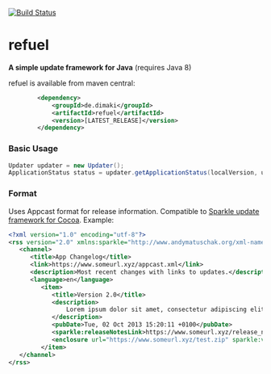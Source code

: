 [![Build Status](https://travis-ci.org/dimaki/refuel.svg?branch=master)](https://travis-ci.org/dimaki/refuel)

refuel
======

**A simple update framework for Java**
(requires Java 8)

refuel is available from maven central:
```xml
        <dependency>
            <groupId>de.dimaki</groupId>
            <artifactId>refuel</artifactId>
            <version>[LATEST_RELEASE]</version>
        </dependency>
```

### Basic Usage
```java
Updater updater = new Updater();
ApplicationStatus status = updater.getApplicationStatus(localVersion, updateUrl);
```

### Format
Uses Appcast format for release information.
Compatible to [Sparkle update framework for Cocoa](http://sparkle-project.org).
Example:
```xml
<?xml version="1.0" encoding="utf-8"?>
<rss version="2.0" xmlns:sparkle="http://www.andymatuschak.org/xml-namespaces/sparkle"  xmlns:dc="http://purl.org/dc/elements/1.1/">
   <channel>
      <title>App Changelog</title>
      <link>https://www.someurl.xyz/appcast.xml</link>
      <description>Most recent changes with links to updates.</description>
      <language>en</language>      
         <item>
            <title>Version 2.0</title>
			<description>
				Lorem ipsum dolor sit amet, consectetur adipiscing elit. Suspendisse sed felis ac ante ultrices rhoncus.
			</description>
            <pubDate>Tue, 02 Oct 2013 15:20:11 +0100</pubDate>
            <sparkle:releaseNotesLink>https://www.someurl.xyz/release_notes.html</sparkle:releaseNotesLink>
            <enclosure url="https://www.someurl.xyz/test.zip" sparkle:version="2.0.4711" length="1505" type="application/octet-stream" sparkle:md5="ae14a99c788cff24a9548907d1c73220" />
         </item>
   </channel>
</rss>
```
